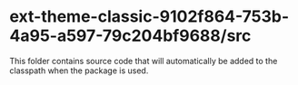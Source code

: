 # ext-theme-classic-9102f864-753b-4a95-a597-79c204bf9688/src

This folder contains source code that will automatically be added to the classpath when
the package is used.
